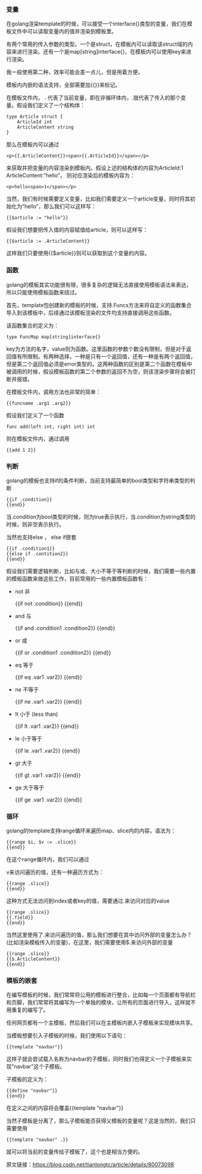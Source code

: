### 变量

在golang渲染template的时候，可以接受一个interface{}类型的变量，我们在模板文件中可以读取变量内的值并渲染到模板里。

有两个常用的传入参数的类型。一个是struct，在模板内可以读取该struct域的内容来进行渲染。还有一个是map[string]interface{}，在模板内可以使用key来进行渲染。

我一般使用第二种，效率可能会差一点儿，但是用着方便。

模板内内嵌的语法支持，全部需要加{{}}来标记。

在模板文件内， . 代表了当前变量，即在非循环体内，.就代表了传入的那个变量。假设我们定义了一个结构体：

```
type Article struct {
    ArticleId int
    ArticleContent string
}
```

那么在模板内可以通过

```
<p>{{.ArticleContent}}<span>{{.ArticleId}}</span></p>
```

来获取并把变量的内容渲染到模板内。假设上述的结构体的内容为ArticleId:1 ArticleContent:”hello”， 则对应渲染后的模板内容为：

```
<p>hello<span>1</span></p>
```

当然，我们有时候需要定义变量，比如我们需要定义一个article变量，同时将其初始化为”hello”，那么我们可以这样写：

```
{{$article := "hello"}}
```

假设我们想要把传入值的内容赋值给article，则可以这样写：

```
{{$article := .ArticleContent}}
```

这样我们只要使用{{$article}}则可以获取到这个变量的内容。

### 函数

golang的模板其实功能很有限，很多复杂的逻辑无法直接使用模板语法来表达，所以只能使用模板函数来绕过。

首先，template包创建新的模板的时候，支持.Funcs方法来将自定义的函数集合导入到该模板中，后续通过该模板渲染的文件均支持直接调用这些函数。

该函数集合的定义为：

```
type FuncMap map[string]interface{}
```

key为方法的名字，value则为函数。这里函数的参数个数没有限制，但是对于返回值有所限制。有两种选择，一种是只有一个返回值，还有一种是有两个返回值，但是第二个返回值必须是error类型的。这两种函数的区别是第二个函数在模板中被调用的时候，假设模板函数的第二个参数的返回不为空，则该渲染步骤将会被打断并报错。

在模板文件内，调用方法也非常的简单：

```
{{funcname .arg1 .arg2}}
```

假设我们定义了一个函数

```
func add(left int, right int) int
```

则在模板文件内，通过调用

```
{{add 1 2}}
```

### 判断

golang的模板也支持if的条件判断，当前支持最简单的bool类型和字符串类型的判断

```
{{if .condition}}
{{end}}
```

当.condition为bool类型的时候，则为true表示执行，当.condition为string类型的时候，则非空表示执行。

当然也支持else ， else if嵌套

```
{{if .condition1}}
{{else if .contition2}}
{{end}}
```

假设我们需要逻辑判断，比如与或、大小不等于等判断的时候，我们需要一些内置的模板函数来做这些工作，目前常用的一些内置模板函数有：

- not 非

  {{if not .condition}}
  {{end}}

- and 与

  {{if and .condition1 .condition2}}
  {{end}}

- or 或

  {{if or .condition1 .condition2}}
  {{end}}

- eq 等于

  {{if eq .var1 .var2}}
  {{end}}

- ne 不等于

  {{if ne .var1 .var2}}
  {{end}}

- lt 小于 (less than)

  {{if lt .var1 .var2}}
  {{end}}

- le 小于等于

  {{if le .var1 .var2}}
  {{end}}

- gt 大于

  {{if gt .var1 .var2}}
  {{end}}

- ge 大于等于

  {{if ge .var1 .var2}}
  {{end}}

### 循环

golang的template支持range循环来遍历map、slice内的内容，语法为：

```
{{range $i, $v := .slice}}
{{end}}
```

在这个range循环内，我们可以通过

v来访问遍历的值，还有一种遍历方式为：

```
{{range .slice}}
{{end}}
```

这种方式无法访问到index或者key的值，需要通过.来访问对应的value

```
{{range .slice}}
{{.field}}
{{end}}
```

当然这里使用了.来访问遍历的值，那么我们想要在其中访问外部的变量怎么办？(比如渲染模板传入的变量)，在这里，我们需要使用$.来访问外部的变量

```
{{range .slice}}
{{$.ArticleContent}}
{{end}}
```

### 模板的嵌套

在编写模板的时候，我们常常将公用的模板进行整合，比如每一个页面都有导航栏和页脚，我们常常将其编写为一个单独的模块，让所有的页面进行导入，这样就不用重复的编写了。

任何网页都有一个主模板，然后我们可以在主模板内嵌入子模板来实现模块共享。

当模板想要引入子模板的时候，我们使用以下语句：

```
{{template "navbar"}}
```

这样子就会尝试载入名称为navbar的子模板，同时我们也得定义一个子模板来实现”navbar”这个子模板。

子模板的定义为：

```
{{define "navbar"}}
{{end}}
```

在定义之间的内容将会覆盖{{template “navbar”}}

当然子模板是分离了，那么子模板能否获得父模板的变量呢？这是当然的，我们只需要使用

```
{{template "navbar" .}}
```

就可以将当前的变量传给子模板了，这个也是相当方便的。

原文链接：https://blog.csdn.net/tianlongtc/article/details/80073098